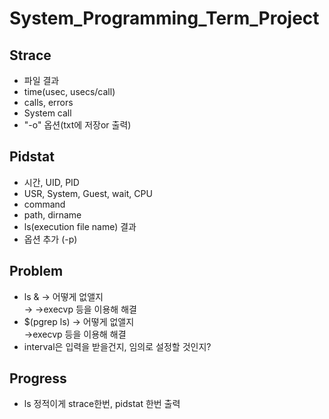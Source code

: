 <head>
<h1>System_Programming_Term_Project</h1>
</head>
<body>
<h2>Strace</h2>
<ul>
<li>파일 결과</li>
<li>time(usec, usecs/call)</li>
<li>calls, errors</li>
<li>System call</li>
<li>"-o" 옵션(txt에 저장or 출력)</li>
</ul>
<h2>Pidstat</h2>
<ul>
<li>시간, UID, PID</li>
<li>USR, System, Guest, wait, CPU</li>
<li>command</li>
<li>path, dirname</li>
<li>ls(execution file name) 결과</li>
<li>옵션 추가 (-p)</li>
</ul>
<h2>Problem</h2>
<ul>
<li>ls & -> 어떻게 없앨지</li> -> ->execvp 등을 이용해 해결
<li>$(pgrep ls) -> 어떻게 없앨지</li> ->execvp 등을 이용해 해결
<li>interval은 입력을 받을건지, 임의로 설정할 것인지?</li>
</ul>
<h2>Progress</h2>
<ul>
<li>ls 정적이게 strace한번, pidstat 한번 출력</li>
</ul>
</body>
